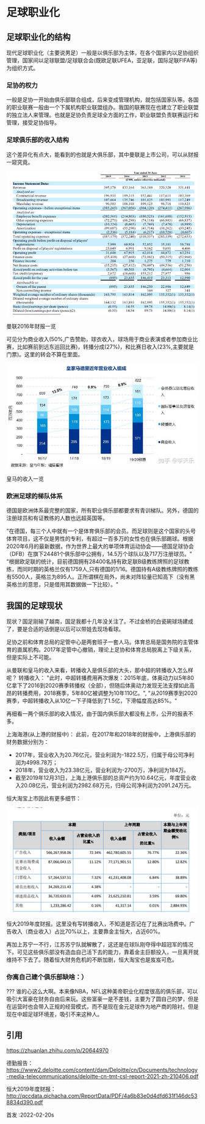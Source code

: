 
# 足球职业化

## 足球职业化的结构
现代足球职业化（主要说男足）一般是以俱乐部为主体，在各个国家内以足协组织管理，国家间以足球联盟/足球联合会(既欧足联UFEA，亚足联，国际足联FIFA等)为组织方式。

### 足协的权力
一般是足协一开始由俱乐部联合组成，后来变成管理机构，就包括国家队等。各国的职业联赛一般由一个下属机构职业联盟组办。我国的联赛现在也建立了职业联盟的独立法人来管理。也就是足协负责足球全方面的工作，职业联盟负责联赛运行和管理，接受足协指导。

### 足球俱乐部的收入结构
这个差异化有点大，能看到的也就是大俱乐部，其中曼联是上市公司，可以从财报一窥究竟。

<img src="/img/mu-2016.png"/>

曼联2016年财报一览

可见分为商业收入(50%,广告赞助，球衣收入，球场用于商业表演或者参加商业比赛，比如赛前到远东巡回比赛)，转播分成(27%)，和比赛日收入(23%,主要就是门票)。这里的转会不算在里面。

<img src="/img/RM-2020.jpg"/>

皇马的收入一览


### 欧洲足球的梯队体系

德国是欧洲体系最完整的国家，所有职业俱乐部都要求有青训梯队。另外，德国的注册球员和有证教练的人数也远超英国等。

"在德国，每三个人中就有一个是体育俱乐部的会员。而足球则是这个国家的头号体育项目，这不仅是男性的专利，有超过一百多万的女性也在俱乐部踢球。根据2020年6月的最新数据，作为世界上最大的单项体育运动协会——德国足球协会（DFB）在旗下24481个俱乐部中公拥有，14.5万个球队以及717万注册球员。"
"根据欧足联的统计，目前德国拥有28400名持有欧足联B级教练牌照的足球教练，而同时期的英格兰仅有1759人,只有德国的1/16。德国持有A级教练牌照的教练有5500人，英格兰为895人。正所谓棋在局外，尚未对阵较量已知高下（没有黑英格兰的意思，只是借用其数据做一下比较）。"

## 我国的足球现状

现状？国足刚输了越南，国足我都十几年没关注了。不过金桥的白瓷碗球场建成了，要是合适的话倒是以后可以带娃去现场看球。

足协之前和体育总局的足管中心是两套班子一套人马。体育总局是国务院的主管体育的直属机构。2017年足管中心撤销，理论上足协和体育总局脱离上下级关系，但是实际上不可能。

从曼联和皇马的收入来看，转播收入是俱乐部的大头，那中超的转播收入怎么样呢？
转播收入： "此时，中超转播费用再次爆发：2015年底，体奥动力以5年80亿拿下了2016到2020赛季转播权（全部），但随后体奥动力发现无法支撑如此高昂的转播费用，2018赛季，5年80亿被调整为10年110亿。", "从2019赛季到2020赛季，中超转播收入从10亿一下子降低到了1.5亿，下滑幅度高达85%。"

再细看一两个俱乐部的收入情况，由于国内俱乐部大都没有上市，公开的报表不多。

上海海港(从上港的财报中)：
此前，在2017年和2018年的财报中，上港俱乐部的财务数据分别为：
- 2017年，营业收入为20.76亿元，营业利润为-1822.5万，归属于母公司净利润为4998.78万；
- 2018年，营业收入为23.38亿元，营业利润为-2700万，净利润为184万。
- 截至2019年12月31日，上海上港俱乐部的总资产约为10.64亿元，年度营业收入20.08亿元，营业利润为2982.68万元，归母公司净利润为2091.24万元。

恒大淘宝上市因此有更多细节：

<img src="/img/hengda_2020.4.png"/>

恒大2019年度财报。这里没有写转播收入，不知道是否记在了比赛出场费中。广告收入（商业收入）占比70%以上，主要靠金主恒大，占近60%。

再加上苏宁一不行，江苏苏宁队就解散了，这还是在球队刚夺得中超冠军的情况下。可见这些俱乐部没有造血自己活下去的能力，靠着金主巨额投入，一旦离开就维持不下去了。随着恒大财务危机的不断加剧，恒大淘宝也是岌岌可危。


### 你离自己建个俱乐部缺啥：）
??? 谁的心这么大啊。本来像NBA，NFL这种美帝职业化程度很高的俱乐部，可以吸引大富豪在财务自由后来玩。这些富豪一是不差钱，主要为了圆自己的梦，但是在运营时也会带入正规的经营模式，而不是现在金元足球作为地产商的陪衬。但是现在中超足球环境差，吸引不来这种人。

## 引用
https://zhuanlan.zhihu.com/p/20644970 

德勤报告： https://www2.deloitte.com/content/dam/Deloitte/cn/Documents/technology-media-telecommunications/deloitte-cn-tmt-csl-report-2021-zh-210406.pdf

恒大2019年度财报：http://qccdata.qichacha.com/ReportData/PDF/4a6b83e0d4dfd631f146dc538834d390.pdf

首发 :2022-02-20s